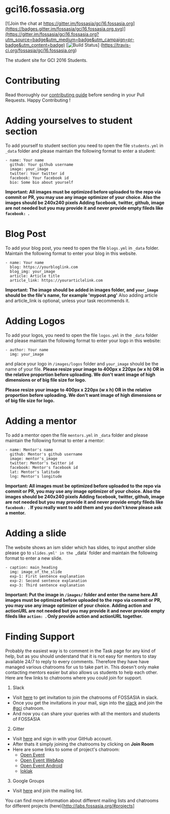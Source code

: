 # gci16.fossasia.org

[![Join the chat at https://gitter.im/fossasia/gci16.fossasia.org](https://badges.gitter.im/fossasia/gci16.fossasia.org.svg)](https://gitter.im/fossasia/gci16.fossasia.org?utm_source=badge&utm_medium=badge&utm_campaign=pr-badge&utm_content=badge)
[![Build Status](https://travis-ci.org/fossasia/gci16.fossasia.org.svg)]
(https://travis-ci.org/fossasia/gci16.fossasia.org)

The student site for GCI 2016 Students.

# Contributing
Read thoroughly our [contributing guide](https://github.com/fossasia/gci16.fossasia.org/blob/gh-pages/CONTRIBUTING.md) before sending in your Pull Requests. Happy Contributing !

# Adding yourselves to student section

To add yourself to student section you need to open the file `students.yml` in `_data` folder and please
maintain the following format to enter a student:

```
- name: Your name
  github: Your github username
  image: your_image
  twitter: Your twitter id
  facebook: Your facebook id
  bio: Some bio about yourself
```
**Important: All images must be optimized before uploaded to the repo via commit or PR,
you may use any image optimizer of your choice. Also the images should be 240x240 pixels
Adding facebook, twitter, github, image are not needed but you may provide it and never
provide empty fileds like `facebook: `.**

# Blog Post

To add your blog post, you need to open the file `blogs.yml` in `_data` folder. Maintain the
following format to enter your blog in this website.

```
- name: Your name
  blog: https://yourbloglink.com
  blog_img: your_image
  article: Article title
  article_link: https://yourarticlelink.com
```

**Important: The image should be added in images folder, and `your_image` should be the file's
name, for example 'mypost.png'**
Also adding article and article_link is optional, unless your task recommends it.

# Adding Logos

To add your logos, you need to open the file `logos.yml` in the `_data` folder and please
maintain the following format to enter your logo in this website:

```
- author: Your name
  img: your_image
```

and place your logo in `/images/logos` folder and `your_image` should be the name of your file.
**Please resize your image to 400px x 220px (w x h) OR in the relative proportion before uploading. 
We don't want image of high dimensions or of big file size for logo.**

**Please resize your image to 400px x 220px (w x h) OR in the relative proportion before uploading.
We don't want image of high dimensions or of big file size for logo.**

# Adding a mentor

To add a mentor open the file `mentors.yml` in `_data` folder and please maintain the following format
to enter a mentor:

```
- name: Mentor's name
  github: Mentor's github username
  image: mentor's_image
  twitter: Mentor's twitter id
  facebook: Mentor's facebook id
  lat: Mentor's latitude
  lng: Mentor's longitude
```
**Important: All images must be optimized before uploaded to the repo via commit or PR,
you may use any image optimizer of your choice. Also the images should be 240x240 pixels
Adding facebook, twitter, github, image are not needed but you may provide it and never
provide empty fileds like `facebook: `. If you really want to add them and you don't know
please ask a mentor.**

# Adding a slide

The website shows an ism slider which has slides, to input another slide please go to `slides.yml'
in the `_data` folder and maintain the following format to enter a new slide.

```
- caption: main_heading
  img: image_of_the_slide
  exp-1: First sentence explanation
  exp-2: Second sentence explanation
  exp-3: Third sentence explanation
```

**Important: Put the image in `/images/` folder and enter the name here.All images must be optimized before
uploaded to the repo via commit or PR, you may use any image optimizer of your choice. Adding action and
actionURL are not needed but you may provide it and never provide empty fileds like `action: `. Only provide
action and actionURL together.**

# Finding Support

Probably the easiest way is to comment in the Task page for any kind of help,
but as you should understand that it is not easy for mentors to stay available
24/7 to reply to every comments. Therefore they have have managed various
chatrooms for us to take part in. This doesn't only make contacting mentors
easier but also allows us students to help each other. Here are few links to
chatrooms where you could join for support.

1. Slack
  * Visit [here](http://fossasia-slack.herokuapp.com/) to get invitation to join the chatrooms of FOSSASIA in slack.
  * Once you get the invitations in your mail, sign into the [slack](http://fossasia.slack.com)
  and join the [#gci](https://fossasia.slack.com/messages/gci/) chatroom.
  * And now you can share your queries with all the mentors and students of FOSSASIA
2. Gitter
  * Visit [here](https://gitter.im/) and sign in with your GitHub account.
  * After thats it simply joining the chatrooms by clicking on **Join Room**
  * Here are some links to some of project's chatroom:
      * [Open Event](https://gitter.im/fossasia/open-event)
      * [Open Event WebApp](https://gitter.im/fossasia/open-event-webapp)
      * [Open Event Android](https://gitter.im/fossasia/open-event-android)
      * [loklak](https://gitter.im/loklak/loklak)
3. Google Groups
  * Visit [here](https://groups.google.com/forum/#!forum/fossasia) and join the
    mailing list.

You can find more information about different mailing lists and chatrooms for
different projects (here)[http://labs.fossasia.org/#projects]
